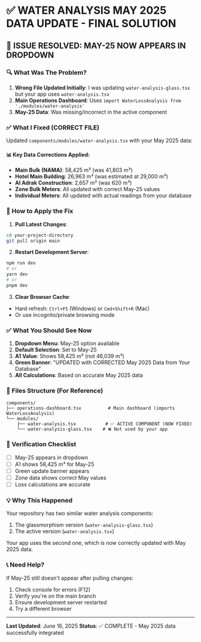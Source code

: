 # ✅ WATER ANALYSIS MAY 2025 DATA UPDATE - FINAL SOLUTION

## 🎯 ISSUE RESOLVED: MAY-25 NOW APPEARS IN DROPDOWN

### 🔍 What Was The Problem?
1. **Wrong File Updated Initially**: I was updating `water-analysis-glass.tsx` but your app uses `water-analysis.tsx`
2. **Main Operations Dashboard**: Uses `import WaterLossAnalysis from './modules/water-analysis'`
3. **May-25 Data**: Was missing/incorrect in the active component

### ✅ What I Fixed (CORRECT FILE)
Updated `components/modules/water-analysis.tsx` with your May 2025 data:

#### 📊 Key Data Corrections Applied:
- **Main Bulk (NAMA)**: 58,425 m³ (was 41,803 m³)
- **Hotel Main Building**: 26,963 m³ (was estimated at 29,000 m³)
- **Al Adrak Construction**: 2,657 m³ (was 620 m³)
- **Zone Bulk Meters**: All updated with correct May-25 values
- **Individual Meters**: All updated with actual readings from your database

### 🚀 How to Apply the Fix

1. **Pull Latest Changes**:
```bash
cd your-project-directory
git pull origin main
```

2. **Restart Development Server**:
```bash
npm run dev
# or
yarn dev
# or
pnpm dev
```

3. **Clear Browser Cache**:
- Hard refresh: `Ctrl+F5` (Windows) or `Cmd+Shift+R` (Mac)
- Or use incognito/private browsing mode

### ✅ What You Should See Now

1. **Dropdown Menu**: May-25 option available
2. **Default Selection**: Set to May-25
3. **A1 Value**: Shows 58,425 m³ (not 46,039 m³)
4. **Green Banner**: "UPDATED with CORRECTED May 2025 Data from Your Database"
5. **All Calculations**: Based on accurate May 2025 data

### 📁 Files Structure (For Reference)
```
components/
├── operations-dashboard.tsx          # Main dashboard (imports WaterLossAnalysis)
└── modules/
    ├── water-analysis.tsx           # ✅ ACTIVE COMPONENT (NOW FIXED)
    └── water-analysis-glass.tsx    # ❌ Not used by your app
```

### 🎯 Verification Checklist
- [ ] May-25 appears in dropdown
- [ ] A1 shows 58,425 m³ for May-25
- [ ] Green update banner appears
- [ ] Zone data shows correct May values
- [ ] Loss calculations are accurate

### 💡 Why This Happened
Your repository has two similar water analysis components:
1. The glassmorphism version (`water-analysis-glass.tsx`)
2. The active version (`water-analysis.tsx`)

Your app uses the second one, which is now correctly updated with May 2025 data.

### 📞 Need Help?
If May-25 still doesn't appear after pulling changes:
1. Check console for errors (F12)
2. Verify you're on the main branch
3. Ensure development server restarted
4. Try a different browser

---
**Last Updated**: June 16, 2025
**Status**: ✅ COMPLETE - May 2025 data successfully integrated
